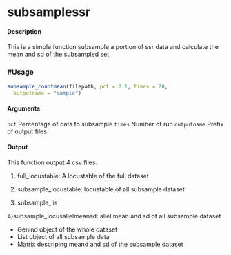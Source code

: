 # subsamplessr

#### Description

This is a simple function subsample a portion of ssr data and calculate the mean and sd of the subsampled set

### #Usage

```R
subsample_countmean(filepath, pct = 0.1, times = 20,
  outputname = "sample")
```

#### Arguments

`pct`	Percentage of data to subsample
`times`	Number of run
`outputname` Prefix of output files

#### Output

This function output 4 csv files:

1) full_locustable: A locustable of the full dataset

2) subsample_locustable: locustable of all subsample dataset

3) subsample_lis

4)subsample_locusallelmeansd: allel mean and sd of all subsample dataset



- Genind object of the whole dataset
- List object of all subsample data 
- Matrix descriping meand and sd of the subsample dataset